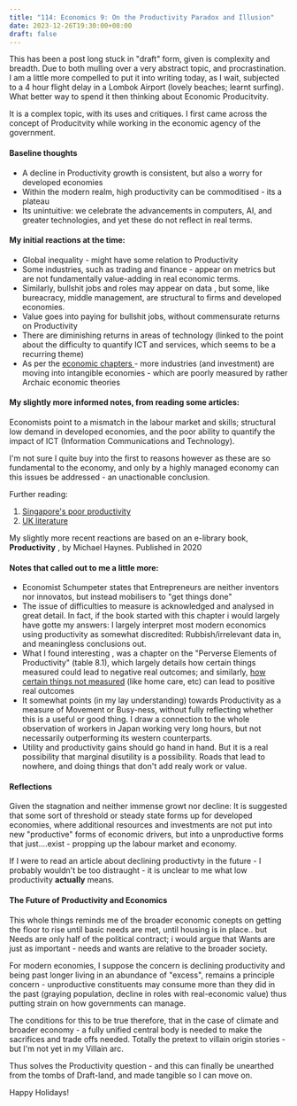 ```yaml
---
title: "114: Economics 9: On the Productivity Paradox and Illusion"
date: 2023-12-26T19:30:00+08:00
draft: false
---
```


This has been a post long stuck in "draft" form, given is complexity and breadth. Due to both mulling over a very abstract topic, and procrastination. 
I am a little more compelled to put it into writing today, as I wait, subjected to a 4 hour flight delay in a Lombok Airport (lovely beaches; learnt surfing). What better way to spend it then thinking about Economic Producitvity. 

It is a complex topic, with its uses and critiques. I first came across  the concept of Producitvity while working in the economic agency of the government. 

#### Baseline thoughts 

* A decline in Productivity growth is consistent, but also a worry for developed economies
* Within the modern realm, high productivity can be commoditised - its a plateau 
* Its unintuitive: we celebrate the advancements in computers, AI, and greater technologies, and yet these do not reflect in real terms.

#### My initial reactions at the time:
* Global inequality - might have some relation to Productivity
* Some industries, such as trading and finance - appear on metrics but are not fundamentally value-adding in real economic terms. 
* Similarly, bullshit jobs and roles may appear on data , but some, like bureacracy, middle management, are structural to firms and developed economies. 
* Value goes into paying for bullshit jobs, without commensurate returns on Productivity
* There are diminishing returns in areas of technology (linked to the point about the difficulty to quantify ICT and services, which seems to be a recurring theme)
* As per the [economic chapters ](https://www.makwaijun.com/blog/post35/)- more industries (and investment) are moving into intangible economies - which are poorly measured by rather Archaic economic theories

#### My slightly more informed notes, from reading some articles:

Economists point to a mismatch in the labour market and skills; structural low demand in developed economies, and the poor ability to quantify the impact of ICT  (Information Communications and Technology).

I'm not sure I quite buy into the first to reasons however as these are so fundamental to the economy, and only by a highly managed economy can this issues be addressed - an unactionable conclusion. 

Further reading:

1. [Singapore's poor productivity](https://www.academia.sg/academic-views/singapores-poor-productivity-performance/) 
2. [UK literature ]()


My slightly more recent reactions are based on an e-library book, 
__Productivity__ , by Michael Haynes. Published in 2020

#### Notes that called out to me a little more:
* Economist Schumpeter states that Entrepreneurs are neither inventors nor innovatos, but instead mobilisers to "get things done"
* The issue of difficulties to measure is acknowledged and analysed in great detail. In fact, if the book started with this chapter i would largely have gotte my answers: I largely interpret most modern economics using productivity as somewhat discredited: Rubbish/irrelevant data in, and meaningless conclusions out.
* What I found interesting , was a chapter on the "Perverse Elements of Productivity" (table 8.1), which largely details how certain things measured could lead to negative real outcomes; and similarly, [how certain things not measured](https://www.makwaijun.com/blog/post108/) (like home care, etc) can lead to positive real outcomes
* It somewhat points (in my lay understanding) towards Productivity as a measure of Movement or Busy-ness, without fully reflecting whether this is a useful or good thing. I draw a connection to the whole observation of workers in Japan working very long hours, but not necessarily outperforming its western counterparts. 
* Utility and productivity gains should go hand in hand. But it is a real possibility that marginal disutility is a possibility. Roads that lead to nowhere, and doing things that don't add realy work or value.

#### Reflections
Given the stagnation and neither immense growt nor decline: It is suggested that some sort of threshold or steady state forms up for developed economies, where additional resources and investments are not put into new "productive" forms of economic drivers, but into a unproductive forms that just....exist - propping up the labour market and economy.

If I were to read an article about declining productivty in the future - I probably wouldn't be too distraught - it is unclear to me what low productivity __actually__ means.

#### The Future of Productivity and Economics
This whole things reminds me of the broader economic conepts on getting the floor to rise until basic needs are met, until housing is in place.. but Needs are only half of the political contract; i would argue that Wants are just as important - needs and wants are relative to the broader society.

For modern economies, I suppose the concern is declining productivity and being past  longer living in an abundance of "excess", remains a principle concern - unproductive constituents may consume more than they did in the past (graying population, decline in roles with real-economic value) thus putting strain on how governments can manage.

The conditions for this to be true therefore, that in the case of climate and broader economy - a fully unified central body is needed to make the sacrifices and trade offs needed. Totally the pretext to villain origin stories - but I'm not yet in my Villain arc.

Thus solves the Productivity question - and this can finally be unearthed from the tombs of Draft-land, and made tangible so I can move on.

Happy Holidays!
